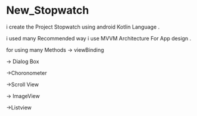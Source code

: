 # New_Stopwatch

i create the Project Stopwatch using android Kotlin Language .

i used many Recommended way i use MVVM Architecture For App design .

for using many Methods 
-> viewBinding

-> Dialog Box

->Choronometer

->Scroll View

-> ImageView

->Listview


